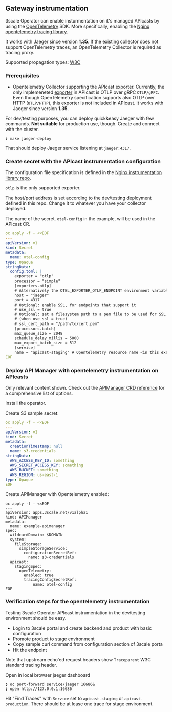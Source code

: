 ## Gateway instrumentation

3scale Operator can enable insturmentation on it's managed APIcasts by using the [OpenTelemetry](https://opentelemetry.io/) SDK.
More specifically, enabling the [Nginx opentelemetry tracing library](https://github.com/open-telemetry/opentelemetry-cpp-contrib/tree/main/instrumentation/nginx).

It works with Jaeger since version **1.35**.  If the existing collector does not support
OpenTelemetry traces, an OpenTelemetry Collector is required as tracing proxy.

Supported propagation types: [W3C](https://w3c.github.io/trace-context/)

### Prerequisites

* Opentelemetry Collector supporting the APIcast exporter. Currently, the only implemeneted [exporter](https://opentelemetry.io/docs/reference/specification/protocol/exporter/)
in APIcast is OTLP over gRPC `OTLP/gRPC`. Even though OpenTelemetry specification supports also OTLP over HTTP (`OTLP/HTTP`),
this exporter is not included in APIcast. It works with Jaeger since version **1.35**.

For dev/testing purposes, you can deploy quick&easy Jaeger with few commands. **Not suitable** for production use, though.
Create and connect with the cluster.

```
❯ make jaeger-deploy
```

That should deploy Jaeger service listening at `jaeger:4317`.

### Create secret with the APIcast instrumentation configuration

The configuration file specification is defined in the [Nginx instrumentation library repo](https://github.com/open-telemetry/opentelemetry-cpp-contrib/tree/main/instrumentation/nginx).

`otlp` is the only supported exporter.

The host/port address is set according to the dev/testing deployment defined in this repo.
Change it to whatever you have your collector deployed.

The name of the secret. `otel-config` in the example, will be used in the APIcast CR.

```yaml
oc apply -f - <<EOF
---
apiVersion: v1
kind: Secret
metadata:
  name: otel-config
type: Opaque
stringData:
  config.toml: |
    exporter = "otlp"
    processor = "simple"
    [exporters.otlp]
    # Alternatively the OTEL_EXPORTER_OTLP_ENDPOINT environment variable can also be used.
    host = "jaeger"
    port = 4317
    # Optional: enable SSL, for endpoints that support it
    # use_ssl = true
    # Optional: set a filesystem path to a pem file to be used for SSL encryption
    # (when use_ssl = true)
    # ssl_cert_path = "/path/to/cert.pem"
    [processors.batch]
    max_queue_size = 2048
    schedule_delay_millis = 5000
    max_export_batch_size = 512
    [service]
    name = "apicast-staging" # Opentelemetry resource name <in this example, apicast staging is used
EOF
```

### Deploy API Manager with opentelemetry instrumentation on APIcasts

Only relevant content shown. Check out the [APIManager CRD reference](apimanager-reference.md) for
a comprehensive list of options.

Install the operator.

Create S3 sample secret:
```yaml
oc apply -f - <<EOF   
---
apiVersion: v1
kind: Secret
metadata:
  creationTimestamp: null
  name: s3-credentials
stringData:
  AWS_ACCESS_KEY_ID: something
  AWS_SECRET_ACCESS_KEY: something
  AWS_BUCKET: something
  AWS_REGION: us-east-1
type: Opaque
EOF
```
Create APIManager with Opentelemetry enabled:

```
oc apply -f - <<EOF
---
apiVersion: apps.3scale.net/v1alpha1
kind: APIManager
metadata:
  name: example-apimanager
spec:
  wildcardDomain: $DOMAIN
  system:
    fileStorage:
      simpleStorageService:
        configurationSecretRef:
          name: s3-credentials
  apicast:
    stagingSpec:
      openTelemetry:
        enabled: true
        tracingConfigSecretRef:
            name: otel-config
EOF
```
### Verification steps for the opentelemetry instrumentation

Testing 3scale Operator APIcast instrumentation in the dev/testing environment should be easy.

* Login to 3scale portal and create backend and product with basic configuration
* Promote product to stage environment
* Copy sample curl command from configuration section of 3scale porta
* Hit the endpoint

Note that upstream echo'ed request headers show `Traceparent` W3C standard tracing header.

Open in local browser jaeger dashboard

```
❯ oc port-forward service/jaeger 16686&
❯ open http://127.0.0.1:16686
```

Hit "Find Traces" with `Service` set to `apicast-staging` or `apicast-production`. There should be at lease one trace for stage environment.
